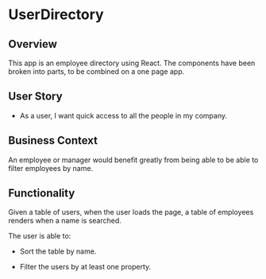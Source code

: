# UserDirectory

## Overview

This app is an employee directory using React. The components have been broken into parts,
to be combined on a one page app.

## User Story

- As a user, I want quick access to all the people in my company.

## Business Context

An employee or manager would benefit greatly from being able to be able to filter employees by name.

## Functionality

Given a table of users, when the user loads the page, a table of employees renders when a name is searched.

The user is able to:

- Sort the table by name.

- Filter the users by at least one property.
